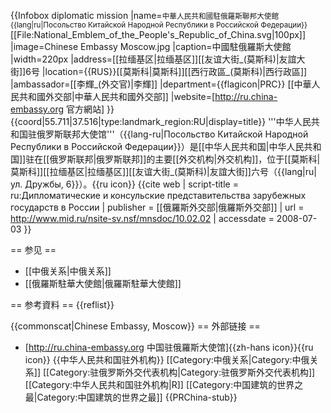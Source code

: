{{Infobox diplomatic mission
|name=<small>中華人民共和國駐俄羅斯聯邦大使館</small><br /><small>{{lang|ru|Посольство Китайской Народной Республики в Российской Федерации}}</small><br />[[File:National_Emblem_of_the_People's_Republic_of_China.svg|100px]]
|image=Chinese Embassy Moscow.jpg
|caption=中國駐俄羅斯大使館
|width=220px
|address=[[拉缅基区|拉缅基区]][[友谊大街_(莫斯科)|友誼大街]]6号
|location={{RUS}}[[莫斯科|莫斯科]][[西行政區_(莫斯科)|西行政區]]
|ambassador=[[李輝_(外交官)|李輝]]
|department={{flagicon|PRC}} [[中華人民共和國外交部|中華人民共和國外交部]]
|website=[http://ru.china-embassy.org 官方網站]
}}
{{coord|55.711|37.516|type:landmark_region:RU|display=title}}
'''中华人民共和国驻俄罗斯联邦大使馆'''（{{lang-ru|Посольство Китайской Народной Республики в Российской Федерации}}）是[[中华人民共和国|中华人民共和国]]驻在[[俄罗斯联邦|俄罗斯联邦]]的主要[[外交机构|外交机构]]，位于[[莫斯科|莫斯科]][[拉缅基区|拉缅基区]][[友谊大街_(莫斯科)|友誼大街]]六号（{{lang|ru|ул. Дружбы, 6}}）。<ref>{{ru icon}} {{cite web
  | script-title = ru:Дипломатические и консульские представительства зарубежных государств в России
  | publisher = [[俄羅斯外交部|俄羅斯外交部]]
  | url = http://www.mid.ru/nsite-sv.nsf/mnsdoc/10.02.02
  | accessdate = 2008-07-03 }}</ref>

== 参见 ==
* [[中俄关系|中俄关系]]
* [[俄羅斯駐華大使館|俄羅斯駐華大使館]]

== 参考資料 ==
{{reflist}}

{{commonscat|Chinese Embassy, Moscow}}
== 外部链接 ==
* [http://ru.china-embassy.org 中国驻俄羅斯大使馆]{{zh-hans icon}}{{ru icon}}
{{中华人民共和国驻外机构}}
[[Category:中俄关系|Category:中俄关系]]
[[Category:驻俄罗斯外交代表机构|Category:驻俄罗斯外交代表机构]]
[[Category:中华人民共和国驻外机构|R]]
[[Category:中国建筑的世界之最|Category:中国建筑的世界之最]]
{{PRChina-stub}}